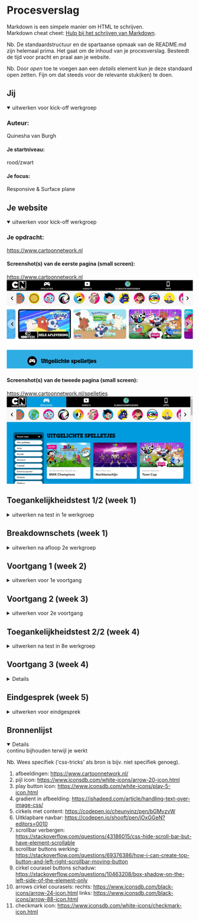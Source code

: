 # Procesverslag
Markdown is een simpele manier om HTML te schrijven.  
Markdown cheat cheet: [Hulp bij het schrijven van Markdown](https://github.com/adam-p/markdown-here/wiki/Markdown-Cheatsheet).

Nb. De standaardstructuur en de spartaanse opmaak van de README.md zijn helemaal prima. Het gaat om de inhoud van je procesverslag. Besteedt de tijd voor pracht en praal aan je website.

Nb. Door *open* toe te voegen aan een *details* element kun je deze standaard open zetten. Fijn om dat steeds voor de relevante stuk(ken) te doen.


## Jij

<details open>
  <summary>uitwerken voor kick-off werkgroep</summary>

  ### Auteur:
  Quinesha van Burgh

  #### Je startniveau:
  rood/zwart

  #### Je focus:
  Responsive & Surface plane
 
</details>





## Je website

<details open>
  <summary>uitwerken voor kick-off werkgroep</summary>

  ### Je opdracht:
  https://www.cartoonnetwork.nl

  #### Screenshot(s) van de eerste pagina (small screen): 
  https://www.cartoonnetwork.nl
  <img src="readme-images/page3.jpeg" alt="Homepagina Cartoon Network">

  #### Screenshot(s) van de tweede pagina (small screen):
  https://www.cartoonnetwork.nl/spelletjes
  <img src="readme-images/page1.2.jpeg" alt="Cartoon Network pagina met een verzameling van spelletjes">
 
</details>


## Toegankelijkheidstest 1/2 (week 1)

<details>
  <summary>uitwerken na test in 1e werkgroep</summary>

  ### Bevindingen
  Lijst met je bevindingen die in de test naar voren kwamen:

  - Het bedienen van een site is onmogelijk met de hand te doen in het geval van heftige parkinson.
  - Gedeeltelijke zicht beperkingen maaken het soms wel mogelijk om een pagina te lezen alleen gaan dan kleine details vaak verloren.

  #### Screenreader
  Hier korte omschrijving (met indien nodig afbeeldingen)

  - De screenreader verteld nog niet wat mijn afbeeldingen zijn.

  Hier een omschrijving van hoe het opgelost kan worden (met indien nodig afbeeldingen)

  - Door een alt toe te voegen aan de afbeeldingen moet dit opgelost zijn.


  #### Muis en Toetsenbord 
  Hier korte omschrijving (met indien nodig afbeeldingen)

  - Het is lastig om de site met een mijs te bedienen in het geval van een motorieke beperking.

  - het laptop toetsenbord werkt te licht met een heftige motorieke beperking waardoor meerder knoppe tegelijk 
  geselecteerd worden.

  Hier een omschrijving van hoe het opgelost kan worden (met indien nodig afbeeldingen)

  - in plaats van een muis en een licht toetsenbord, tab gebruiken op een speciaal toetsenbord ontwikkeld voor mensen met een motorieke beperking.


  #### Motoriek (shocks, elastiekjes)
  Hier korte omschrijving (met indien nodig afbeeldingen)

  - Als de fijne motoriek aangetast is door deze gesimuleerde beperkingen kan het moeilijk zijn om onderdelen 
  van de site te selecteren

  Hier een omschrijving van hoe het opgelost kan worden (met indien nodig afbeeldingen)

  - Dit kan opgelost worden door een groot toetsenbord met zware knoppen in te zetten en de site
  doormiddel van toestenbord te bedienen.

  #### Visueel (brillen, contrast, kleurenblind, dark/light). 
  Hier korte omschrijving (met indien nodig afbeeldingen)

  - Door de Grote hoeveelheid kleur en het verschil in de gekleurde onderdelen komt uit geen van de testen echt
  een probleem naar voren. Bij zowel kleurenblindheid, verminderd zicht, contrast en light/darkmode blijft 
  de site goed leesbaar.

  - Wel is de kleur van de h3 minder goed leesbaar bij blurred vision.

  Hier een omschrijving van hoe het opgelost kan worden (met indien nodig afbeeldingen)

  - Dit kan opgelost woden door de letters donkerder van kleur te maken.

</details>



## Breakdownschets (week 1)

<details>
  <summary>uitwerken na afloop 2e werkgroep</summary>

  ### de hele pagina: 
  <img src="readme-images/small-screen-screenshot.png" alt="de hele pagina">

  ### dynamisch deel (bijv menu): 
  <img src="readme-images/breakdown.png" alt="breakdown van een dynamisch deel">

  ### wellicht nog een dynamisch deel (bijv filter): 
  <img src="readme-images/breakdown2.png" width="375px" alt="breakdown van nog een dynamisch deel">

</details>


## Voortgang 1 (week 2)

<details>
  <summary>uitwerken voor 1e voortgang</summary>

  ### Stand van zaken
  hier dit ging goed & dit was lastig (neem ook screenshots op van delen van je website en code)

  Goed:
  - Ik heb een goede start kunnen maken ondanks dat ik later ben ingesprongen vanwege een klaswissel.
  - Het maken van de eerste courasels.
  - het maken van het filter.

  Courasels:
   <img src="readme-images/week1/code.jpeg" alt="code cirkel courasel">
   <img src="readme-images/week1/cirkels.jpeg" alt="cirkel courasel">
   <img src="readme-images/week1/courasel.jpeg" alt="courasel">

  Filter:
  <img src="readme-images/week1/filter.jpeg" width="375px" alt="filter">

  Lastig:
  - Inkomen met coderen na een lange zomer, ik was toch wel wat dingen vergeten.
  - Weten :nth-of-type etc. begrijpen, diet heb ik nog nooit eerder gebruikt.
  - coderen zonder classes, id's en div's


  ### Agenda voor meeting
  samen met je groepje opstellen

  | student 1      | student 2          | AFWEZIG      | AFWEZIG      |
  | Mike           | Quinesha           | Michelle     | Deniz        |
  | vraag 1        | vraag 1            | vraag 1      | vraag 1      |
  |                |                    |              |              |
  | Hoe maak ik    | Hoe geef ik de     |              |              |
  | hiervan een    | cirkel courasel    |              |              |
  | grid?          | een gekleurde      |              |              |
  |                | achtergrond?       |              |              |
  |                |                    |              |              |
  | vraag 2        | vraag 2            | vraag 2      | vraag 2      |
  |                |                    |              |              |
  | Hoe maak ik    | Hoe style ik       |              |              |
  | een responsive | items zonder       |              |              |
  | menu?          | id's en classes?   |              |              |
  |                |                    |              |              |
  | vraag 3        | vraag 3            | vraag 3      | vraag 3      |
  |                |                    |              |              |
  | Hoe maak ik een| Hoe kan ik mijn    |              |              |
  | automatisch    | filter het beste   |              |              |
  | image carousel | vormgeven?         |              |              |

  ### Verslag van meeting
  hier na afloop snel de uitkomsten van de meeting vastleggen

  - punt 1: Semantiek van de code moet beter, vooral li's in ul's zetten. 
  - punt 2: Absoluut geen id's en classes gebruiken tenzij het echt niet anders kan.
  - punt 3: Achtergrond kleuren van de cirkels in de carousel kunnen in een patroon gemaakt worden met behulp van  :nth-child

</details>





## Voortgang 2 (week 3)

<details>
  <summary>uitwerken voor 2e voortgang</summary>

  ### Stand van zaken
  hier dit ging goed & dit was lastig (neem ook screenshots op van delen van je website en code)

  Goed:
  - Het maken van courasels
  - Het maken van de navbar ging goed.

  Lastig:
  - Het gebruiken van grid voor het stylen van m'n pagina.
  - Buttons op de juuste plek plaatsen.
  - Pagina responsive maken.

  Courasels:
   <img src="readme-images/week2/gekleurde-cirkels.jpeg" alt="cirkel courasel">
   <img src="readme-images/week2/gekleurde-cirkels-code.jpeg" alt="cirkel courasel code">

   <img src="readme-images/week2/ronded-borders-courasel.jpeg" alt="rounded borders courasel">

  Responsiveness:
   <img src="readme-images/week2/klimaat.jpeg" alt="blok klimaatkampioenen">
   <img src="readme-images/week2/klimaat2.jpeg" alt="blok klimaatkampioenen small">
   <img src="readme-images/week2/klimaat-code.jpeg" alt="blok klimaatkampioenen code">


  ### Agenda voor meeting
  samen met je groepje opstellen

  | student 1      | student 2          | student 3    | student 4    |
  | Mike           | Quinesha           | Michelle     | Deniz        |
  | vraag 1        | vraag 1            | vraag 1      | vraag 1      |
  |                |                    |              |              |
  | Hoe maak ik    | Hoe zet ik de      | Hoe maak ik  | Hoe zet ik   |
  | een responsive | pijltjes van mijn  | een uitklap- | tekst bij    |
  | menu?          | courasel aan de    | baar menu?   | m'n footer   |
  |                | zijkanten?         |              |              |
  |                |                    |              |              |
  | vraag 2        | vraag 2            | vraag 2      | vraag 2      |
  |                |                    |              |              |
  | n.v.t.         | Hoe zet ik een     | Hoe maak je  | Hoe maak ik  |
  |                | courasel naast     | een slideshow| de Amsterdam/|
  |                | een list?          | van tekst?   | Barcelona    |
  |                |                    |              | Button       |
  |                |                    |              |              |
  | vraag 3        | vraag 3            | vraag 3      | vraag 3      |
  |                |                    |              |              |
  | n.v.t.         | waarom krijg ik een| Hoe zorg ik  | Hoe maak ik  |
  |                | witte balk wanneer | dat ik min. 2| de header en |
  |                | ik naar een klein  | max 4 items  | main bij mijn|
  |                | scherm ga?         | op een rij   | about Moco   |
  |                |                    | krijg?       | page?        |

  ### Verslag van meeting
  hier na afloop snel de uitkomsten van de meeting vastleggen

  - IK MAG 1 DIV GEBRUIKEN!!
  - op unicode.org/emoji staan emoji om te gebruiken in je code.
  - als je css een aparte lijn gebruikt voor .add en .remove classlist dan kan je beter toggle gebruiken.
  - Bekijk "just buttons" op DLO voor uitleg over courasel buttons.

</details>





## Toegankelijkheidstest 2/2 (week 4)

<details>
  <summary>uitwerken na test in 8e werkgroep</summary>

  ### Bevindingen
  Lijst met je bevindingen die in de test naar voren kwamen (geef ook aan wat er verbeterd is):

  #### Screenreader
  Hier korte omschrijving (met indien nodig afbeeldingen)

  - De screenreader slaat sommige onderdelen van mijn site over.

  Hier een omschrijving van hoe het opgelost kan worden (met indien nodig afbeeldingen)

  - Dit komt omdat dit <a> tags zijn waren zonder href's dus door deze toe te voegen zal de screenreader deze wel zien

  #### Muis en Toetsenbord 
  Hier korte omschrijving (met indien nodig afbeeldingen)

  - Tijdens het tabben worden sommige onderdelen van mijn site overgeslagen. 

  Hier een omschrijving van hoe het opgelost kan worden (met indien nodig afbeeldingen)

  - Dit komt omdat dit <a> tags zijn waren zonder href's dus door deze toe te voegen zal de screenreader deze wel zien

  #### Motoriek (shocks, elastiekjes)
  Hier korte omschrijving (met indien nodig afbeeldingen)

  - knoppen kunnen moeilijk aan te klikken zijn in het geval van parkinson.

  Hier een omschrijving van hoe het opgelost kan worden (met indien nodig afbeeldingen)

  - Dit kan opgelost worden door deze selecteerbaar te maken doormiddel van tab en de gebruiker een groot
  verzwaard toetsenbord te laten gebruiken.


  #### Visueel (brillen, contrast, kleurenblind, dark/light). 
  Hier korte omschrijving (met indien nodig afbeeldingen)

  - Grijze letters zijn moeilijk te lezen in het geval van sommige zichtbeperkingen zoals cataract

  Hier een omschrijving van hoe het opgelost kan worden (met indien nodig afbeeldingen)

  - Dit kan opgelost woden door de letters donkerder van kleur te maken.

</details>





## Voortgang 3 (week 4)

<details>
  <summary>uitwerken voor 3e voortgang</summary>

  ### Stand van zaken
  hier dit ging goed & dit was lastig (neem ook screenshots op van delen van je website en code)

  Goed:
  - Het maken van courasels
  - buttons maken
  - hover effecten


  Hover:
  <img src="readme-images/week3/hover.jpeg" alt="hover effect courasel">
  <img src="readme-images/week3/hover-code.jpeg" alt="hover effect courasel code">

  Courasels:
  <img src="readme-images/week3/cirkel-buttons2.jpeg" alt="cirkel courasel met buttons">
  <img src="readme-images/week3/cirkel-buttons.jpeg" alt="cirkel courasel met buttons code">

  Scrollbars:
  <img src="readme-images/week3/hideScroll.jpeg" alt="scrollbar verborgen">


  Positioneren:
  <img src="readme-images/week3/positioning2.jpeg" alt="nieuw blokje op afbeelding">
  <img src="readme-images/week3/positioning2-code.jpeg" alt="nieuw blokje op afbeelding">


  Dropdown:
  <img src="readme-images/week3/dropdown.jpeg" alt="dropdown dicht">
  <img src="readme-images/week3/dropdown2.jpeg" alt="dropdown open">
  <img src="readme-images/week3/dropdown-code.jpeg" alt="dropdown code">

  Lastig:
  - Het gebruiken van grid voor het stylen van m'n pagina.
  - Buttons op de juuste plek plaatsen.
  - Pagina responsive maken.


  ### Agenda voor meeting
  samen met je groepje opstellen

 
  | student 1      | student 2          | student 3    | student 4    |
  | Mike           | Quinesha           | Michelle     | Deniz        |
  | vraag 1        | vraag 1            | vraag 1      | vraag 1      |
  |                |                    |              |              |
  | Hoe maak ik    | Hoe plaats ik      | Hoe zorg ik  | Hoe fix ik   |
  | een automati-  | een button op een  | ervoor dat   | mijn header? |
  | sche image     | specifieke plek?   | teksten niet |              |
  | courasel       |                    | over mijn    |              |
  |                |                    | sticky header|              |
  |                |                    | floaten      |              |
  |                |                    |              |              |
  | vraag 2        | vraag 2            | vraag 2      | vraag 2      |
  |                |                    |              |              |
  | n.v.t.         | Hoe maak/plaats    | Hoe maak je  | Hoe zet ik   |
  |                | ik een cirkel met  | een slideshow| zo een lijn  |
  |                | een icoon erin?    | van tekst?   | bij mijn     |
  |                |                    |              | footer?      |
  |                |                    |              |              |
  | vraag 3        | vraag 3            | vraag 3      | vraag 3      |
  |                |                    |              |              |
  | n.v.t.         | Hoe zorg ik dat    | Hoe zorg ik  | Hoe maak ik  |
  |                | een plaatje aan de | dat ik min 2 | een cookies  |
  |                | bovenkant van een  | max 4 items  | button?      |
  |                | button overlapt    | op een rij   |              |
  |                | maar de niet aan   | krijg?       |              |
  |                | de onderkant       |              |              |

  ### Verslag van meeting
  hier na afloop snel de uitkomsten van de meeting vastleggen

  - Geef parent een position relative en child een position absolute om de afbeeling in
  de parent te kunnen verplaatsen.
  - maak de afbeelding in de child de content van de child.
  - geed de afbeelding aan alleen de onderkant een border radius van 50% maar niet de bovenkant
  om de bovenkant te laten overlappen.
  - maak een cirkel door een <a> een achtergrondkleur en een border radius van 50% te geven.

</details>





## Eindgesprek (week 5)

<details>
  <summary>uitwerken voor eindgesprek</summary>

  ### Je uitkomst - karakteristiek screenshots:
  <img src="readme-images/dummy-plaatje.jpg" width="375px" alt="uitomst opdracht 1">


  ### Dit ging goed/Heb ik geleerd: 
  Korte omschrijving met plaatjes

  <img src="readme-images/dummy-plaatje.jpg" width="375px" alt="top">


  ### Dit was lastig/Is niet gelukt:
  Korte omschrijving met plaatjes

  <img src="readme-images/dummy-plaatje.jpg" width="375px" alt="bummer">
</details>





## Bronnenlijst

<details open>
  <summary>continu bijhouden terwijl je werkt</summary>

  Nb. Wees specifiek ('css-tricks' als bron is bijv. niet specifiek genoeg).

  1. afbeeldingen: https://www.cartoonnetwork.nl/
  2. pijl icon: https://www.iconsdb.com/white-icons/arrow-20-icon.html
  3. play button icon: https://www.iconsdb.com/white-icons/play-5-icon.html
  4. gradient in afbeelding: https://ishadeed.com/article/handling-text-over-image-css/
  5. cirkels met content: https://codepen.io/cheunyinz/pen/bGMvzvW
  6. Uitklapbare navbar: https://codepen.io/shooft/pen/jOxGGeN?editors=0010
  7. scrollbar verbergen: https://stackoverflow.com/questions/43186015/css-hide-scroll-bar-but-have-element-scrollable
  8. scrollbar buttons werking: https://stackoverflow.com/questions/69376386/how-i-can-create-top-button-and-left-right-scrollbar-moving-button
  9. cirkel courasel buttons schaduw: https://stackoverflow.com/questions/10463208/box-shadow-on-the-left-side-of-the-element-only
  10. arrows cirkel courasels: 
  rechts: https://www.iconsdb.com/black-icons/arrow-24-icon.html
  links: https://www.iconsdb.com/black-icons/arrow-88-icon.html
  11. checkmark icon: https://www.iconsdb.com/white-icons/checkmark-icon.html
</details>